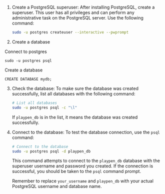 1. Create a PostgreSQL superuser: After installing PostgreSQL, create a superuser. This user has all privileges and can perform any administrative task on the PostgreSQL server. Use the following command:
    ```bash
    sudo -u postgres createuser --interactive --pwprompt
    ```

2. Create a database

Connect to postgres

```
sudo -u postgres psql
```

Create a database

```
CREATE DATABASE mydb;
```


3. Check the database: To make sure the database was created successfully, list all databases with the following command:
    ```bash
    # List all databases
    sudo -u postgres psql -c "\l"
    ```

    If `playpen_db` is in the list, it means the database was created successfully.

4. Connect to the database: To test the database connection, use the `psql` command:
    ```bash
    # Connect to the database
    sudo -u postgres psql -d playpen_db
    ```

    This command attempts to connect to the `playpen_db` database with the superuser username and password you created. If the connection is successful, you should be taken to the `psql` command prompt.

    Remember to replace `your_username` and `playpen_db` with your actual PostgreSQL username and database name.